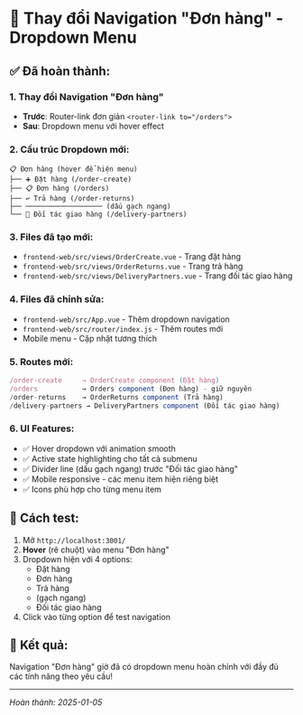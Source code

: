 # 🎯 Thay đổi Navigation "Đơn hàng" - Dropdown Menu

## ✅ **Đã hoàn thành:**

### 1. **Thay đổi Navigation "Đơn hàng"**
- **Trước**: Router-link đơn giản `<router-link to="/orders">`
- **Sau**: Dropdown menu với hover effect

### 2. **Cấu trúc Dropdown mới:**
```
📋 Đơn hàng (hover để hiện menu)
├── ➕ Đặt hàng (/order-create)
├── 📋 Đơn hàng (/orders) 
├── ↩️ Trả hàng (/order-returns)
├── ─────────────────── (dấu gạch ngang)
└── 🚚 Đối tác giao hàng (/delivery-partners)
```

### 3. **Files đã tạo mới:**
- `frontend-web/src/views/OrderCreate.vue` - Trang đặt hàng
- `frontend-web/src/views/OrderReturns.vue` - Trang trả hàng  
- `frontend-web/src/views/DeliveryPartners.vue` - Trang đối tác giao hàng

### 4. **Files đã chỉnh sửa:**
- `frontend-web/src/App.vue` - Thêm dropdown navigation
- `frontend-web/src/router/index.js` - Thêm routes mới
- Mobile menu - Cập nhật tương thích

### 5. **Routes mới:**
```javascript
/order-create     → OrderCreate component (Đặt hàng)
/orders           → Orders component (Đơn hàng) - giữ nguyên
/order-returns    → OrderReturns component (Trả hàng)  
/delivery-partners → DeliveryPartners component (Đối tác giao hàng)
```

### 6. **UI Features:**
- ✅ Hover dropdown với animation smooth
- ✅ Active state highlighting cho tất cả submenu
- ✅ Divider line (dấu gạch ngang) trước "Đối tác giao hàng"
- ✅ Mobile responsive - các menu item hiện riêng biệt
- ✅ Icons phù hợp cho từng menu item

## 🚀 **Cách test:**
1. Mở `http://localhost:3001/`
2. **Hover** (rê chuột) vào menu "Đơn hàng"
3. Dropdown hiện với 4 options:
   - Đặt hàng
   - Đơn hàng  
   - Trả hàng
   - (gạch ngang)
   - Đối tác giao hàng
4. Click vào từng option để test navigation

## 🎉 **Kết quả:**
Navigation "Đơn hàng" giờ đã có dropdown menu hoàn chỉnh với đầy đủ các tính năng theo yêu cầu!

---
*Hoàn thành: 2025-01-05*
